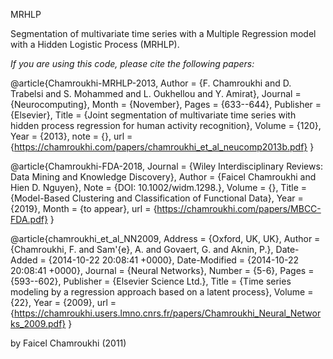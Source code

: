 MRHLP

Segmentation of multivariate time series with a Multiple Regression
model with a Hidden Logistic Process (MRHLP).

*If you are using this code, please cite the following papers:*

@article{Chamroukhi-MRHLP-2013,
	Author = {F. Chamroukhi and D. Trabelsi and S. Mohammed and L. Oukhellou and Y. Amirat},
	Journal = {Neurocomputing},
	Month = {November},
	Pages = {633--644},
	Publisher = {Elsevier},
	Title = {Joint segmentation of multivariate time series with hidden process regression for human activity recognition},
	Volume = {120},
	Year = {2013},
	note = {},
	url  = {https://chamroukhi.com/papers/chamroukhi_et_al_neucomp2013b.pdf}
	}

@article{Chamroukhi-FDA-2018,
 	Journal = {Wiley Interdisciplinary Reviews: Data Mining and Knowledge Discovery},
 	Author = {Faicel Chamroukhi and Hien D. Nguyen},
 	Note = {DOI: 10.1002/widm.1298.},
 	Volume = {},
 	Title = {Model-Based Clustering and Classification of Functional Data},
 	Year = {2019},
 	Month = {to appear},
 	url =  {https://chamroukhi.com/papers/MBCC-FDA.pdf}
    }

@article{chamroukhi_et_al_NN2009,
	Address = {Oxford, UK, UK},
	Author = {Chamroukhi, F. and Sam\'{e}, A. and Govaert, G. and Aknin, P.},
	Date-Added = {2014-10-22 20:08:41 +0000},
	Date-Modified = {2014-10-22 20:08:41 +0000},
	Journal = {Neural Networks},
	Number = {5-6},
	Pages = {593--602},
	Publisher = {Elsevier Science Ltd.},
	Title = {Time series modeling by a regression approach based on a latent process},
	Volume = {22},
	Year = {2009},
	url  = {https://chamroukhi.users.lmno.cnrs.fr/papers/Chamroukhi_Neural_Networks_2009.pdf}
	}

by Faicel Chamroukhi (2011)
